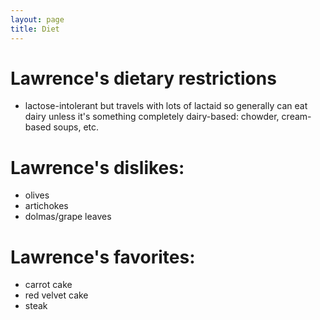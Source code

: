 ```yaml
---
layout: page
title: Diet
---
```


# Lawrence's dietary restrictions

* lactose-intolerant but travels with lots of lactaid so generally can eat dairy unless it's something completely dairy-based: chowder, cream-based soups, etc.

# Lawrence's dislikes:

* olives
* artichokes
* dolmas/grape leaves

# Lawrence's favorites:

* carrot cake
* red velvet cake
* steak